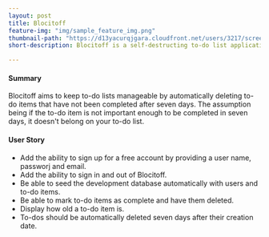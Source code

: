 ```yaml
---
layout: post
title: Blocitoff
feature-img: "img/sample_feature_img.png"
thumbnail-path: "https://d13yacurqjgara.cloudfront.net/users/3217/screenshots/2030974/bloctalk_1x.png"
short-description: Blocitoff is a self-destructing to-do list application. Once a user checks off something from their personal to-do list it is deleted.

---
```

#### Summary
Blocitoff aims to keep to-do lists manageable by automatically deleting to-do items that have not been completed after seven days. The assumption being if the to-do item is not important enough to be completed in seven days, it doesn't belong on your to-do list.

#### User Story
* Add the ability to sign up for a free account by providing a user name, passworj and email.
* Add the ability to sign in and out of Blocitoff.
* Be able to seed the development database automatically with users and to-do items.
* Be able to mark to-do items as complete and have them deleted.
* Display how old a to-do item is.
* To-dos should be automatically deleted seven days after their creation date. 
